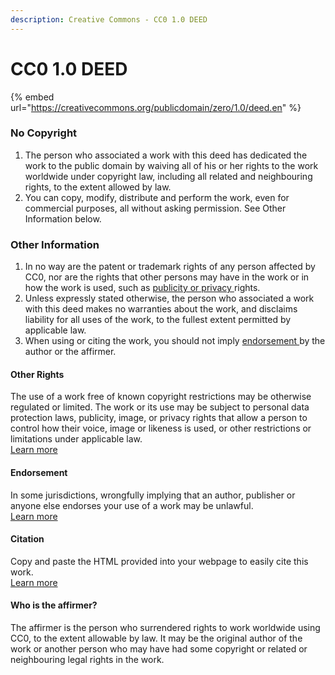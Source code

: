 ```yaml
---
description: Creative Commons - CC0 1.0 DEED
---
```


# CC0 1.0 DEED

{% embed url="https://creativecommons.org/publicdomain/zero/1.0/deed.en" %}

### No Copyright

1. The person who associated a work with this deed has dedicated the work to the public domain by waiving all of his or her rights to the work worldwide under copyright law, including all related and neighbouring rights, to the extent allowed by law.
2. You can copy, modify, distribute and perform the work, even for commercial purposes, all without asking permission. See Other Information below.

### Other Information

1. In no way are the patent or trademark rights of any person affected by CC0, nor are the rights that other persons may have in the work or in how the work is used, such as [publicity or privacy ](https://wiki.creativecommons.org/Frequently\_Asked\_Questions#When\_are\_publicity\_rights\_relevant.3F)rights.
2. Unless expressly stated otherwise, the person who associated a work with this deed makes no warranties about the work, and disclaims liability for all uses of the work, to the fullest extent permitted by applicable law.
3. When using or citing the work, you should not imply [endorsement ](https://creativecommons.org/publicdomain/zero/1.0/deed.en)by the author or the affirmer.

#### Other Rights

The use of a work free of known copyright restrictions may be otherwise regulated or limited. The work or its use may be subject to personal data protection laws, publicity, image, or privacy rights that allow a person to control how their voice, image or likeness is used, or other restrictions or limitations under applicable law.\
[Learn more](https://wiki.creativecommons.org/Frequently\_Asked\_Questions#When\_are\_publicity\_rights\_relevant.3F)

#### Endorsement

In some jurisdictions, wrongfully implying that an author, publisher or anyone else endorses your use of a work may be unlawful.\
[Learn more](https://wiki.creativecommons.org/Frequently\_Asked\_Questions#Do\_I\_need\_to\_be\_aware\_of\_anything\_else\_when\_providing\_attribution\_or\_credit.3F)

#### Citation

Copy and paste the HTML provided into your webpage to easily cite this work.\
[Learn more](https://wiki.creativecommons.org/CC0\_FAQ#Do\_I\_have\_to\_attribute\_the\_person\_who\_applied\_CC0\_to\_their\_work.3F)

#### Who is the affirmer?

The affirmer is the person who surrendered rights to work worldwide using CC0, to the extent allowable by law. It may be the original author of the work or another person who may have had some copyright or related or neighbouring legal rights in the work.
